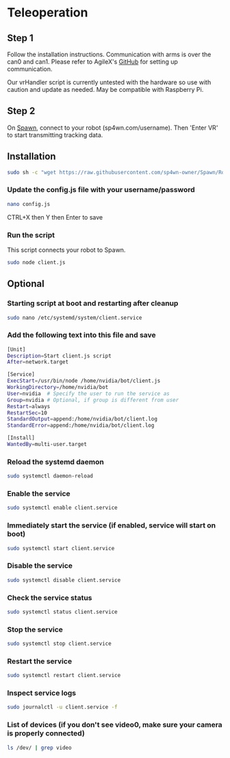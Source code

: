 # Teleoperation

## Step 1
Follow the installation instructions. Communication with arms is over the can0 and can1. Please refer to AgileX's [GitHub](https://github.com/agilexrobotics/piper_sdk/blob/master/README(EN).MD) for setting up communication. 

Our vrHandler script is currently untested with the hardware so use with caution and update as needed. May be compatible with Raspberry Pi.

## Step 2
On [Spawn](https://sp4wn.com), connect to your robot (sp4wn.com/username). Then 'Enter VR' to start transmitting tracking data. 

## Installation
```bash
sudo sh -c "wget https://raw.githubusercontent.com/sp4wn-owner/Spawn/Robots/AgileX/Piper_Arms/setup.sh && chmod +x setup.sh && ./setup.sh"
```

### Update the config.js file with your username/password
```bash
nano config.js
```
CTRL+X then Y then Enter to save

### Run the script
This script connects your robot to Spawn.
```bash
sudo node client.js
```
## Optional

### Starting script at boot and restarting after cleanup
```bash
sudo nano /etc/systemd/system/client.service
```

### Add the following text into this file and save
```bash
[Unit]
Description=Start client.js script
After=network.target

[Service]
ExecStart=/usr/bin/node /home/nvidia/bot/client.js
WorkingDirectory=/home/nvidia/bot
User=nvidia  # Specify the user to run the service as
Group=nvidia # Optional, if group is different from user
Restart=always
RestartSec=10
StandardOutput=append:/home/nvidia/bot/client.log
StandardError=append:/home/nvidia/bot/client.log

[Install]
WantedBy=multi-user.target
```

### Reload the systemd daemon
```bash
sudo systemctl daemon-reload
```

### Enable the service
```bash
sudo systemctl enable client.service
```

### Immediately start the service (if enabled, service will start on boot)
```bash
sudo systemctl start client.service
```

### Disable the service
```bash
sudo systemctl disable client.service
```

### Check the service status
```bash
sudo systemctl status client.service
```

### Stop the service
```bash
sudo systemctl stop client.service
```

### Restart the service
```bash
sudo systemctl restart client.service
```

### Inspect service logs
```bash
sudo journalctl -u client.service -f
```

### List of devices (if you don't see video0, make sure your camera is properly connected)
```bash
ls /dev/ | grep video
```
